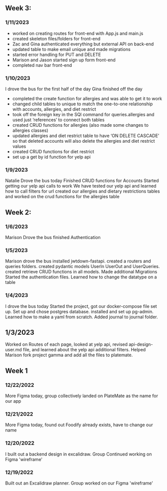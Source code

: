 ## Week 3:
### 1/11/2023
- worked on creating routes for front-end with App.js and main.js
- created skeleton files/folders for front-end
- Zac and Gina authenticated everything but external API on back-end
- updated table to make email unique and made migrations
- started error handling for PUT and DELETE
- Marison and Jason started sign up form front-end
- completed nav bar front-end


### 1/10/2023
I drove the bus for the first half of the day
Gina finished off the day
- completed the create function for allergies and was able to get it to work
- changed child tables to unique to match the one-to-one relationship with accounts, allergies, and diet restrict
- took off the foreign key in the SQl command for queries.allergies and used just ‘references’ to connect both tables
- created CRUD functions for allergies (also made some changes to allergies classes)
- updated allergies and diet restrict table to have ‘ON DELETE CASCADE’ so that deleted accounts will also delete the allergies and diet restrict values
- created CRUD functions for diet restrict
- set up a get by id function for yelp api

### 1/9/2023
Natalie Drove the bus today
Finished CRUD functions for Accounts
Started getting our yelp api calls to work
We have tested our yelp api and learned how to call filters for url
created our allergies and dietary restrictions tables
and worked on the crud functions for the allergies table

## Week 2:
### 1/6/2023
Marison Drove the bus
finished Authentication


### 1/5/2023
Marison drove the bus
installed jwtdown-fastapi. created a routers and queries folders. 
created pydantic models UserIn UserOut and UserQueries.
created retrieve CRUD functions in all models.
Made additional Migrations
Started the authentication files.
Learned how to change the datatype on a table

### 1/4/2023 
I drove the bus today
Started the project, got our docker-compose file set up.
Set up and chose postgres database.
installed and set up pg-admin.
Learned how to make a yaml from scratch.
Added journal to journal folder.

## 1/3/2023
Worked on Routes of each page, looked at yelp api, revised api-design-user.md file, 
and learned about the yelp api additional filters.
Helped Marison fork project gamma and add all the files to platemate.

## Week 1
### 12/22/2022 
More Figma today, group collectively landed on PlateMate as the name for our app

### 12/21/2022
More Figma today, found out Foodify already exists, have to change our name

### 12/20/2022
I built out a backend design in excalidraw. Group Continued working on Figma 'wireframe'

### 12/19/2022
Built out an Excalidraw planner. Group worked on our Figma 'wireframe'